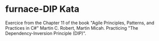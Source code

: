 # furnace-DIP Kata

Exercice from the Chapter 11 of the book "Agile Principles, Patterns, and Practices in C#" Martin C. Robert, Martin Micah. 
Practicing  "The Dependency-Inversion Principle (DIP)".
